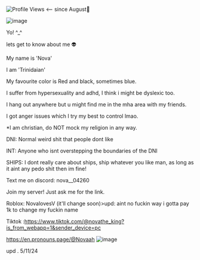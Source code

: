 ![Profile Views](https://komarev.com/ghpvc/?username=yourusername) <-- since August🎉

![image](https://github.com/user-attachments/assets/dea24cbf-6856-481a-80cf-bcda3c038917)

Yo! ^_^

lets get to know about me 👽

My name is 'Nova'

I am 'Trinidaian' 

My favourite color is Red and black, sometimes blue.

I suffer from hypersexuality and adhd, I think i might be dyslexic too.

I hang out anywhere but u might find me in the mha area with my friends.

I got anger issues which I try my best to control lmao.

*I am christian, do NOT mock my religion in any way.


DNI: Normal weird shit that people dont like

INT: Anyone who isnt overstepping the boundaries of the DNI


SHIPS: I dont really care about ships, ship whatever you like man, as long as it aint any pedo shit then im fine!

Text me on discord:  nova__04260

Join my server! Just ask me for the link.

Roblox: NovalovesV (it'll change soon)>upd: aint no fuckin way i gotta pay 1k to change my fuckin name

Tiktok :https://www.tiktok.com/@novathe_king?is_from_webapp=1&sender_device=pc

https://en.pronouns.page/@Novaah
![image](https://github.com/user-attachments/assets/7abcdbc9-405e-4781-928d-e00e4cdf4ce4)

upd . 5/11/24




